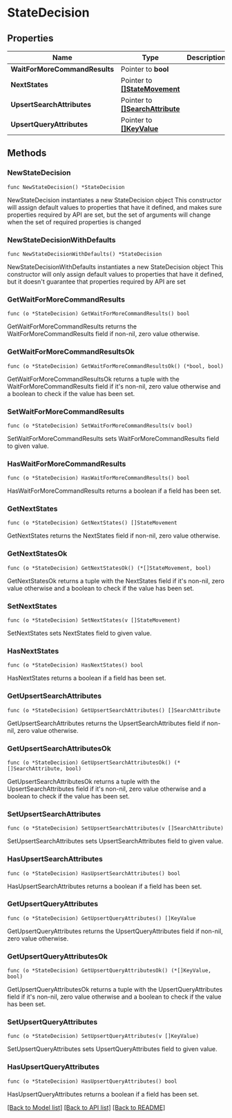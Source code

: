# StateDecision

## Properties

Name | Type | Description | Notes
------------ | ------------- | ------------- | -------------
**WaitForMoreCommandResults** | Pointer to **bool** |  | [optional] 
**NextStates** | Pointer to [**[]StateMovement**](StateMovement.md) |  | [optional] 
**UpsertSearchAttributes** | Pointer to [**[]SearchAttribute**](SearchAttribute.md) |  | [optional] 
**UpsertQueryAttributes** | Pointer to [**[]KeyValue**](KeyValue.md) |  | [optional] 

## Methods

### NewStateDecision

`func NewStateDecision() *StateDecision`

NewStateDecision instantiates a new StateDecision object
This constructor will assign default values to properties that have it defined,
and makes sure properties required by API are set, but the set of arguments
will change when the set of required properties is changed

### NewStateDecisionWithDefaults

`func NewStateDecisionWithDefaults() *StateDecision`

NewStateDecisionWithDefaults instantiates a new StateDecision object
This constructor will only assign default values to properties that have it defined,
but it doesn't guarantee that properties required by API are set

### GetWaitForMoreCommandResults

`func (o *StateDecision) GetWaitForMoreCommandResults() bool`

GetWaitForMoreCommandResults returns the WaitForMoreCommandResults field if non-nil, zero value otherwise.

### GetWaitForMoreCommandResultsOk

`func (o *StateDecision) GetWaitForMoreCommandResultsOk() (*bool, bool)`

GetWaitForMoreCommandResultsOk returns a tuple with the WaitForMoreCommandResults field if it's non-nil, zero value otherwise
and a boolean to check if the value has been set.

### SetWaitForMoreCommandResults

`func (o *StateDecision) SetWaitForMoreCommandResults(v bool)`

SetWaitForMoreCommandResults sets WaitForMoreCommandResults field to given value.

### HasWaitForMoreCommandResults

`func (o *StateDecision) HasWaitForMoreCommandResults() bool`

HasWaitForMoreCommandResults returns a boolean if a field has been set.

### GetNextStates

`func (o *StateDecision) GetNextStates() []StateMovement`

GetNextStates returns the NextStates field if non-nil, zero value otherwise.

### GetNextStatesOk

`func (o *StateDecision) GetNextStatesOk() (*[]StateMovement, bool)`

GetNextStatesOk returns a tuple with the NextStates field if it's non-nil, zero value otherwise
and a boolean to check if the value has been set.

### SetNextStates

`func (o *StateDecision) SetNextStates(v []StateMovement)`

SetNextStates sets NextStates field to given value.

### HasNextStates

`func (o *StateDecision) HasNextStates() bool`

HasNextStates returns a boolean if a field has been set.

### GetUpsertSearchAttributes

`func (o *StateDecision) GetUpsertSearchAttributes() []SearchAttribute`

GetUpsertSearchAttributes returns the UpsertSearchAttributes field if non-nil, zero value otherwise.

### GetUpsertSearchAttributesOk

`func (o *StateDecision) GetUpsertSearchAttributesOk() (*[]SearchAttribute, bool)`

GetUpsertSearchAttributesOk returns a tuple with the UpsertSearchAttributes field if it's non-nil, zero value otherwise
and a boolean to check if the value has been set.

### SetUpsertSearchAttributes

`func (o *StateDecision) SetUpsertSearchAttributes(v []SearchAttribute)`

SetUpsertSearchAttributes sets UpsertSearchAttributes field to given value.

### HasUpsertSearchAttributes

`func (o *StateDecision) HasUpsertSearchAttributes() bool`

HasUpsertSearchAttributes returns a boolean if a field has been set.

### GetUpsertQueryAttributes

`func (o *StateDecision) GetUpsertQueryAttributes() []KeyValue`

GetUpsertQueryAttributes returns the UpsertQueryAttributes field if non-nil, zero value otherwise.

### GetUpsertQueryAttributesOk

`func (o *StateDecision) GetUpsertQueryAttributesOk() (*[]KeyValue, bool)`

GetUpsertQueryAttributesOk returns a tuple with the UpsertQueryAttributes field if it's non-nil, zero value otherwise
and a boolean to check if the value has been set.

### SetUpsertQueryAttributes

`func (o *StateDecision) SetUpsertQueryAttributes(v []KeyValue)`

SetUpsertQueryAttributes sets UpsertQueryAttributes field to given value.

### HasUpsertQueryAttributes

`func (o *StateDecision) HasUpsertQueryAttributes() bool`

HasUpsertQueryAttributes returns a boolean if a field has been set.


[[Back to Model list]](../README.md#documentation-for-models) [[Back to API list]](../README.md#documentation-for-api-endpoints) [[Back to README]](../README.md)



